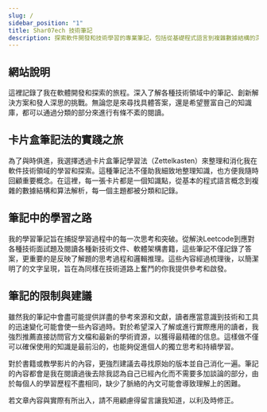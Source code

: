 ```yaml
---
slug: /
sidebar_position: "1"
title: Shar07ech 技術筆記
description: 探索軟件開發和技術學習的專業筆記，包括從基礎程式語言到複雜數據結構的深入分析。這裡使用卡片盒筆記法（Zettelkasten）整理知識，提供LeetCode解題思路、技術面試準備和最新技術文獻的詳細解析，助你在技術路上不斷前行
---
```


## 網站說明 

這裡記錄了我在軟體開發和探索的旅程。深入了解各種技術領域中的筆記、創新解決方案和發人深思的挑戰。無論您是來尋找具體答案，還是希望豐富自己的知識庫，都可以通過分類的部分來進行有條不紊的閱讀。

## 卡片盒筆記法的實踐之旅

為了與時俱進，我選擇透過卡片盒筆記學習法（Zettelkasten）來整理和消化我在軟件技術領域的學習和探索。這種筆記法不僅助我細致地整理知識，也方便我隨時回顧重要概念。在這裡，每一張卡片都是一個知識點，從基本的程式語言概念到複雜的數據結構和算法解析，每一個主題都被分類和記錄。

## 筆記中的學習之路

我的學習筆記旨在捕捉學習過程中的每一次思考和突破。從解決Leetcode到應對各種技術面試題及閱讀各種新技術文件、軟體架構書籍，這些筆記不僅記錄了答案，更重要的是反映了解題的思考過程和邏輯推理。這些內容經過梳理後，以簡潔明了的文字呈現，旨在為同樣在技術道路上奮鬥的你我提供參考和啟發。

## 筆記的限制與建議

雖然我的筆記中會盡可能提供詳盡的參考來源和文獻，讀者應當意識到技術和工具的迅速變化可能會使一些內容過時。對於希望深入了解或進行實際應用的讀者，我強烈推薦直接訪問官方文檔和最新的學術資源，以獲得最精確的信息。這樣做不僅可以確保使用的知識是最前沿的，也能夠促進個人的獨立思考和持續學習。

對於書籍或教學影片的內容，更強烈建議去尋找原始的版本並自己消化一遍。筆記的內容都會是我在閱讀過後去除我認為自己已經內化而不需要多加談論的部分，由於每個人的學習歷程不盡相同，缺少了脈絡的內文可能會導致理解上的困難。

若文章內容與實際有所出入，請不用顧慮得留言讓我知道，以利及時修正。